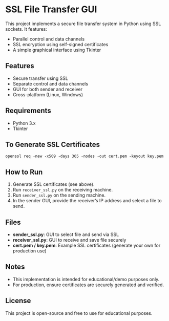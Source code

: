 <h1>SSL File Transfer GUI</h1>

This project implements a secure file transfer system in Python using SSL sockets. It features:

<ul>
  <li>Parallel control and data channels</li>
  <li>SSL encryption using self-signed certificates</li>
  <li>A simple graphical interface using Tkinter</li>
</ul>

<h2>Features</h2>
<ul>
  <li>Secure transfer using SSL</li>
  <li>Separate control and data channels</li>
  <li>GUI for both sender and receiver</li>
  <li>Cross-platform (Linux, Windows)</li>
</ul>

<h2>Requirements</h2>
<ul>
  <li>Python 3.x</li>
  <li>Tkinter</li>
</ul>

<h2>To Generate SSL Certificates</h2>

```
openssl req -new -x509 -days 365 -nodes -out cert.pem -keyout key.pem
```

<h2>How to Run</h2>
<ol>
  <li>Generate SSL certificates (see above).</li>
  <li>Run <code>receiver_ssl.py</code> on the receiving machine.</li>
  <li>Run <code>sender_ssl.py</code> on the sending machine.</li>
  <li>In the sender GUI, provide the receiver’s IP address and select a file to send.</li>
</ol>

<h2>Files</h2>
<ul>
  <li><b>sender_ssl.py</b>: GUI to select file and send via SSL</li>
  <li><b>receiver_ssl.py</b>: GUI to receive and save file securely</li>
  <li><b>cert.pem / key.pem</b>: Example SSL certificates (generate your own for production use)</li>
</ul>

<h2>Notes</h2>
<ul>
  <li>This implementation is intended for educational/demo purposes only.</li>
  <li>For production, ensure certificates are securely generated and verified.</li>
</ul>

<h2>License</h2>
This project is open-source and free to use for educational purposes.
